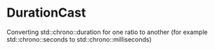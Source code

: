 # DurationCast
Converting std::chrono::duration for one ratio to another (for example std::chrono::seconds to std::chrono::milliseconds)
